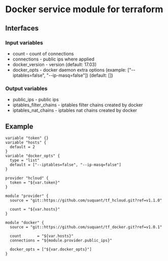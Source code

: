 # Docker service module for terraform

## Interfaces

### Input variables

* count - count of connections
* connections - public ips where applied
* docker_version - version (default: 17.03)
* docker_opts - docker daemon extra options (example: ["--iptables=false", "--ip-masq=false"]) (default: [])

### Output variables

* public_ips - public ips
* iptables_filter_chains - iptables filter chains created by docker
* iptables_nat_chains - iptables nat chains created by docker


## Example

```
variable "token" {}
variable "hosts" {
  default = 2
}
variable "docker_opts" {
  type = "list"
  default = ["--iptables=false", "--ip-masq=false"]
}

provider "hcloud" {
  token = "${var.token}"
}

module "provider" {
  source = "git::https://github.com/suquant/tf_hcloud.git?ref=v1.1.0"

  count = "${var.hosts}"
}

module "docker" {
  source = "git::https://github.com/suquant/tf_docker.git?ref=v1.0.1"

  count       = "${var.hosts}"
  connections = "${module.provider.public_ips}"

  docker_opts = ["${var.docker_opts}"]
}

```
